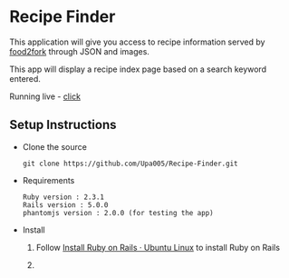 # Recipe Finder


This application will give you access to recipe information served
by [food2fork](http://food2fork.com/api) through JSON and images.

This app will display a recipe index page based on a search keyword entered.

Running live - [click](https://recipefinder005.herokuapp.com/)


## Setup Instructions

* Clone the source

	```
	git clone https://github.com/Upa005/Recipe-Finder.git
	```
*  Requirements

	```
	Ruby version : 2.3.1
	Rails version : 5.0.0
	phantomjs version : 2.0.0 (for testing the app)

	```
* Install 

	1. Follow [Install Ruby on Rails · Ubuntu Linux](http://railsapps.github.io/installrubyonrails-ubuntu.html) to install Ruby on Rails

	2. 

